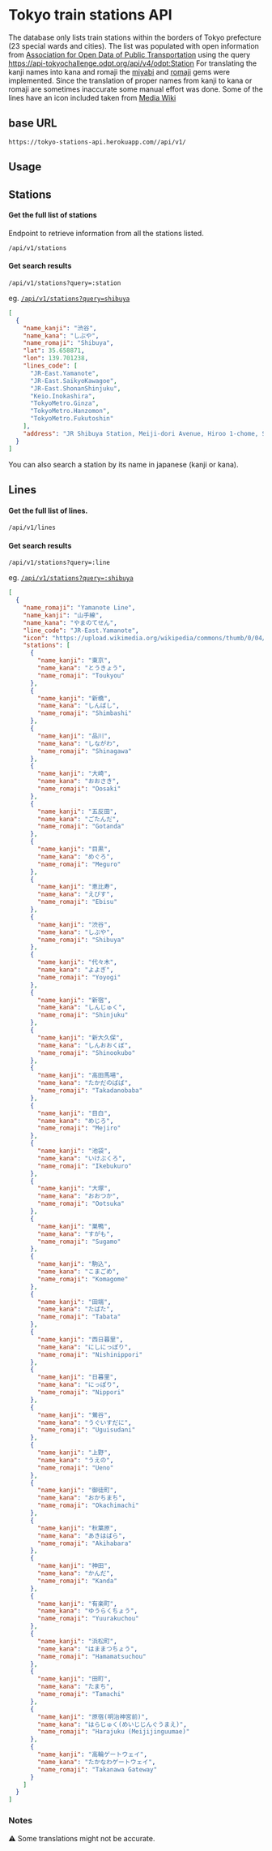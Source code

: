 # Tokyo train stations API

The database only lists train stations within the borders of Tokyo prefecture (23 special wards and cities).
The list was populated with open information from [Association for Open Data of Public Transportation](http://www.odpt.org/) using the query https://api-tokyochallenge.odpt.org/api/v4/odpt:Station
For translating the kanji names into kana and romaji the [miyabi](https://github.com/isy/miyabi) and [romaji](https://github.com/makimoto/romaji) gems were implemented. 
Since the translation of proper names from kanji to kana or romaji are sometimes inaccurate some manual effort was done.
Some of the lines have an icon included taken from [Media Wiki](https://www.mediawiki.org/wiki/API:Main_page)
## base URL
`https://tokyo-stations-api.herokuapp.com//api/v1/`
## Usage
## Stations
#### Get the full list of stations
Endpoint to retrieve information from all the stations listed.
```
/api/v1/stations
```
#### Get search results
```
/api/v1/stations?query=:station
```
eg. [`/api/v1/stations?query=shibuya`](https://tokyo-stations-api.herokuapp.com/api/v1/stations?query=shibuya)
```json
[
  {
    "name_kanji": "渋谷",
    "name_kana": "しぶや",
    "name_romaji": "Shibuya",
    "lat": 35.658871,
    "lon": 139.701238,
    "lines_code": [
      "JR-East.Yamanote",
      "JR-East.SaikyoKawagoe",
      "JR-East.ShonanShinjuku",
      "Keio.Inokashira",
      "TokyoMetro.Ginza",
      "TokyoMetro.Hanzomon",
      "TokyoMetro.Fukutoshin"
    ],
    "address": "JR Shibuya Station, Meiji-dori Avenue, Hiroo 1-chome, Shibuya 3-chome, Shibuya, Tokyo, 150-8510, Japan"
  }
]
```
You can also search a station by its name in japanese (kanji or kana).

## Lines
#### Get the full list of lines.
```
/api/v1/lines
```
#### Get search results
```
/api/v1/stations?query=:line
```
eg. [`/api/v1/stations?query=:shibuya`](https://tokyo-stations-api.herokuapp.com/api/v1/stations?query=yamanote)
```json
[
  {
    "name_romaji": "Yamanote Line",
    "name_kanji": "山手線",
    "name_kana": "やまのてせん",
    "line_code": "JR-East.Yamanote",
    "icon": "https://upload.wikimedia.org/wikipedia/commons/thumb/0/04/JR_JY_line_symbol.svg/28px-JR_JY_line_symbol.svg.png",
    "stations": [
      {
        "name_kanji": "東京",
        "name_kana": "とうきょう",
        "name_romaji": "Toukyou"
      },
      {
        "name_kanji": "新橋",
        "name_kana": "しんばし",
        "name_romaji": "Shimbashi"
      },
      {
        "name_kanji": "品川",
        "name_kana": "しながわ",
        "name_romaji": "Shinagawa"
      },
      {
        "name_kanji": "大崎",
        "name_kana": "おおさき",
        "name_romaji": "Oosaki"
      },
      {
        "name_kanji": "五反田",
        "name_kana": "ごたんだ",
        "name_romaji": "Gotanda"
      },
      {
        "name_kanji": "目黒",
        "name_kana": "めぐろ",
        "name_romaji": "Meguro"
      },
      {
        "name_kanji": "恵比寿",
        "name_kana": "えびす",
        "name_romaji": "Ebisu"
      },
      {
        "name_kanji": "渋谷",
        "name_kana": "しぶや",
        "name_romaji": "Shibuya"
      },
      {
        "name_kanji": "代々木",
        "name_kana": "よよぎ",
        "name_romaji": "Yoyogi"
      },
      {
        "name_kanji": "新宿",
        "name_kana": "しんじゅく",
        "name_romaji": "Shinjuku"
      },
      {
        "name_kanji": "新大久保",
        "name_kana": "しんおおくぼ",
        "name_romaji": "Shinookubo"
      },
      {
        "name_kanji": "高田馬場",
        "name_kana": "たかだのばば",
        "name_romaji": "Takadanobaba"
      },
      {
        "name_kanji": "目白",
        "name_kana": "めじろ",
        "name_romaji": "Mejiro"
      },
      {
        "name_kanji": "池袋",
        "name_kana": "いけぶくろ",
        "name_romaji": "Ikebukuro"
      },
      {
        "name_kanji": "大塚",
        "name_kana": "おおつか",
        "name_romaji": "Ootsuka"
      },
      {
        "name_kanji": "巣鴨",
        "name_kana": "すがも",
        "name_romaji": "Sugamo"
      },
      {
        "name_kanji": "駒込",
        "name_kana": "こまごめ",
        "name_romaji": "Komagome"
      },
      {
        "name_kanji": "田端",
        "name_kana": "たばた",
        "name_romaji": "Tabata"
      },
      {
        "name_kanji": "西日暮里",
        "name_kana": "にしにっぽり",
        "name_romaji": "Nishinippori"
      },
      {
        "name_kanji": "日暮里",
        "name_kana": "にっぽり",
        "name_romaji": "Nippori"
      },
      {
        "name_kanji": "鶯谷",
        "name_kana": "うぐいすだに",
        "name_romaji": "Uguisudani"
      },
      {
        "name_kanji": "上野",
        "name_kana": "うえの",
        "name_romaji": "Ueno"
      },
      {
        "name_kanji": "御徒町",
        "name_kana": "おかちまち",
        "name_romaji": "Okachimachi"
      },
      {
        "name_kanji": "秋葉原",
        "name_kana": "あきはばら",
        "name_romaji": "Akihabara"
      },
      {
        "name_kanji": "神田",
        "name_kana": "かんだ",
        "name_romaji": "Kanda"
      },
      {
        "name_kanji": "有楽町",
        "name_kana": "ゆうらくちょう",
        "name_romaji": "Yuurakuchou"
      },
      {
        "name_kanji": "浜松町",
        "name_kana": "はままつちょう",
        "name_romaji": "Hamamatsuchou"
      },
      {
        "name_kanji": "田町",
        "name_kana": "たまち",
        "name_romaji": "Tamachi"
      },
      {
        "name_kanji": "原宿(明治神宮前)",
        "name_kana": "はらじゅく(めいじじんぐうまえ)",
        "name_romaji": "Harajuku (Meijijinguumae)"
      },
      {
        "name_kanji": "高輪ゲートウェイ",
        "name_kana": "たかなわゲートウェイ",
        "name_romaji": "Takanawa Gateway"
      }
    ]
  }
]
```
### Notes

⚠️ Some translations might not be accurate.
